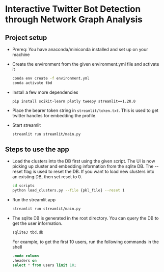 # Interactive Twitter Bot Detection through Network Graph Analysis

## Project setup 

- Prereq: You have anaconda/miniconda installed and set up on your machine

- Create the environment from the given environment.yml file and activate it
    
    ```bash
    conda env create -f environment.yml
    conda activate tbd
    ```
- Install a few more dependencies

    ```
    pip install scikit-learn plotly tweepy streamlit==1.20.0
    ```

- Place the bearer token string in ```streamlit/token.txt```. This is used to get twitter handles for embedding the profile. 


- Start streamlit
        
    ```bash
    streamlit run streamlit/main.py
    ```

## Steps to use the app

- Load the clusters into the DB first using the given script. The UI is now picking up cluster and embedding information from the sqlite DB. The --reset flag is used to reset the DB. If you want to load new clusters into an existing DB, then set reset to 0.

    ```bash
    cd scripts
    python load_clusters.py --file {pkl_file} --reset 1
    ```

- Run the streamlit app

    ```bash
    streamlit run streamlit/main.py
    ```

- The sqlite DB is generated in the root directory. You can query the DB to get the user information. 

    ```bash
    sqlite3 tbd.db
    ```

    For example, to get the first 10 users, run the following commands in the shell

    ```sql
    .mode column
    .headers on
    select * from users limit 10;
    ```